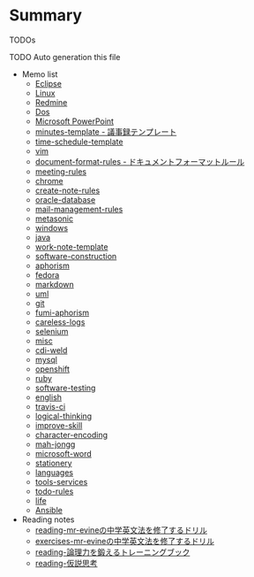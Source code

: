 # Summary

TODOs

TODO Auto generation this file

* Memo list
	* [Eclipse](2014-09-09-eclipse.md)
	* [Linux](2014-09-09-linux.md)
	* [Redmine](2014-09-09-redmine.md)
	* [Dos](2014-09-12-dos.md)
	* [Microsoft PowerPoint](2014-09-16-microsoft-powerpoint.md)
	* [minutes-template - 議事録テンプレート](2014-09-18-minutes-template.md)
	* [time-schedule-template](2014-09-19-time-schedule-template.md)
	* [vim](2014-09-30-vim.md)
	* [document-format-rules - ドキュメントフォーマットルール](2014-10-30-document-format-rules.md)
	* [meeting-rules](2014-10-31-meeting-rules.md)
	* [chrome](2014-11-13-chrome.md)
	* [create-note-rules](2014-11-25-create-note-rules.md)
	* [oracle-database](2014-11-27-oracle-database.md)
	* [mail-management-rules](2014-11-28-mail-management-rules.md)
	* [metasonic](2014-12-03-metasonic.md)
	* [windows](2014-12-04-windows.md)
	* [java](2014-12-10-java.md)
	* [work-note-template](2014-12-15-work-note-template.md)
	* [software-construction](2014-12-18-software-construction.md)
	* [aphorism](2015-01-21-aphorism.md)
	* [fedora](2015-01-25-fedora.md)
	* [markdown](2015-01-27-markdown.md)
	* [uml](2015-01-27-uml.md)
	* [git](2015-02-02-git.md)
	* [fumi-aphorism](2015-05-12-fumi-aphorism.md)
	* [careless-logs](2015-05-21-careless-logs.md)
	* [selenium](2015-06-27-selenium.md)
	* [misc](2015-08-01-misc.md)
	* [cdi-weld](2015-08-02-cdi-weld.md)
	* [mysql](2015-08-10-mysql.md)
	* [openshift](2015-08-16-openshift.md)
	* [ruby](2015-08-16-ruby.md)
	* [software-testing](2015-08-17-software-testing.md)
	* [english](2015-08-18-english.md)
	* [travis-ci](2015-08-22-travis-ci.md)
	* [logical-thinking](2015-08-29-logical-thinking.md)
	* [improve-skill](2015-09-05-improve-skill.md)
	* [character-encoding](2015-09-26-character-encoding.md)
	* [mah-jongg](2015-09-26-mah-jongg.md)
	* [microsoft-word](2015-09-28-microsoft-word.md)
	* [stationery](2015-09-28-stationery.md)
	* [languages](2015-10-01-languages.md)
	* [tools-services](2015-10-01-tools-services.md)
	* [todo-rules](2015-10-06-todo-rules.md)
	* [life](2015-10-19-life.md)
	* [Ansible](2015-10-24-ansible.md)
* Reading notes
	* [reading-mr-evineの中学英文法を修了するドリル](2015-01-24-reading-mr-evineの中学英文法を修了するドリル.md)
	* [exercises-mr-evineの中学英文法を修了するドリル](2015-01-24-exercises-mr-evineの中学英文法を修了するドリル.md)
	* [reading-論理力を鍛えるトレーニングブック](2015-01-26-reading-論理力を鍛えるトレーニングブック.md)
	* [reading-仮説思考](2015-08-30-reading-仮説思考.md)

<!--- * [microsoft-excel](2014-09-18-microsoft-excel.md) --->
<!--- * [docker](2015-08-10-docker.md) --->

